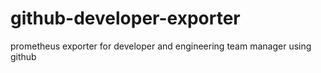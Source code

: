 # github-developer-exporter
prometheus exporter for developer and engineering team manager using github
